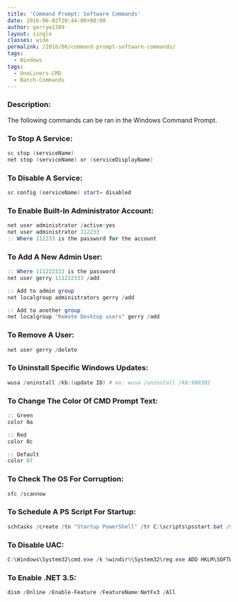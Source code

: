 ```yaml
---
title: 'Command Prompt: Software Commands'
date: 2016-06-02T20:44:00+00:00
author: gerryw1389
layout: single
classes: wide
permalink: /2016/06/command-prompt-software-commands/
tags:
  - Windows
tags:
  - OneLiners-CMD
  - Batch-Commands
---
```

<!--more-->

### Description:

The following commands can be ran in the Windows Command Prompt.

### To Stop A Service:

   ```powershell
   sc stop (serviceName)
   net stop (serviceName) or (serviceDisplayName)
   ```

### To Disable A Service:

   ```powershell
   sc config (serviceName) start= disabled
   ```

### To Enable Built-In Administrator Account:

   ```powershell
   net user administrator /active:yes
   net user administrator 112233 
   :: Where 112233 is the password for the account
   ```

### To Add A New Admin User:

   ```powershell
   :: Where 111222333 is the password
   net user gerry 111222333 /add

   :: Add to admin group
   net localgroup administrators gerry /add

   :: Add to another group
   net localgroup "Remote Desktop users" gerry /add
   ```

### To Remove A User:

   ```powershell
   net user gerry /delete
   ```

### To Uninstall Specific Windows Updates:

   ```powershell
   wusa /uninstall /kb:(update ID) # ex: wusa /uninstall /kb:980302
   ```

### To Change The Color Of CMD Prompt Text:

   ```powershell
   :: Green
   color 0a

   :: Red
   color 0c

   :: Default
   color 07
   ```

### To Check The OS For Corruption:

   ```powershell
   sfc /scannow
   ```

### To Schedule A PS Script For Startup:

   ```powershell
   schtasks /create /tn "Startup PowerShell" /tr C:\scripts\psstart.bat /sc onstart /ru SYSTEM
   ```

### To Disable UAC:

   ```powershell
   C:\Windows\System32\cmd.exe /k %windir%\System32\reg.exe ADD HKLM\SOFTWARE\Microsoft\Windows\CurrentVersion\Policies\System /v EnableLUA /t REG_DWORD /d 0 /f
   ```

### To Enable .NET 3.5:

   ```powershell
   dism /Online /Enable-Feature /FeatureName:NetFx3 /All
   ```